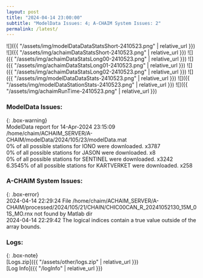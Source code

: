 ```yaml
---
layout: post
title: "2024-04-14 23:00:00"
subtitle: "ModelData Issues: 4; A-CHAIM System Issues: 2"
permalink: /latest/
---
```


![]({{ "/assets/img/modelDataDataStatsShort-2410523.png" | relative_url }})
![]({{ "/assets/img/achaimDataStatsShort-2410523.png" | relative_url }})
![]({{ "/assets/img/achaimDataStatsLong00-2410523.png" | relative_url }})
![]({{ "/assets/img/achaimDataStatsLong01-2410523.png" | relative_url }})
![]({{ "/assets/img/achaimDataStatsLong02-2410523.png" | relative_url }})
![]({{ "/assets/img/modelDataDataStats-2410523.png" | relative_url }})
![]({{ "/assets/img/modelDataStationStats-2410523.png" | relative_url }})
![]({{ "/assets/img/achaimRunTime-2410523.png" | relative_url }})


### ModelData Issues:  
  
{: .box-warning}  
 ModelData report for 14-Apr-2024 23:15:09   
 /home/chaim/ACHAIM_SERVER/A-CHAIM/modelData/2024/105/23/modelData.mat   
 0% of all possible stations for IONO were downloaded. x3787   
 0% of all possible stations for JASON were downloaded. x8   
 0% of all possible stations for SENTINEL were downloaded. x3242   
 6.3545% of all possible stations for KARTVERKET were downloaded. x258   
  
### A-CHAIM System Issues:  
  
{: .box-error}  
2024-04-14 22:29:24 File /home/chaim/ACHAIM_SERVER/A-CHAIM/processed/2024/105/21/CHAIN/CHIC00CAN_R_20241052130_15M_01S_MO.rnx not found by Matlab dir  
2024-04-14 22:29:42 The logical indices contain a true value outside of the array bounds.  

### Logs:  
  
{: .box-note}  
[Logs.zip]({{ "/assets/other/logs.zip" | relative_url }})  
[Log Info]({{ "/logInfo" | relative_url }})  
